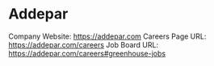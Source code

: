 # Addepar

Company Website: https://addepar.com
Careers Page URL: https://addepar.com/careers
Job Board URL: https://addepar.com/careers#greenhouse-jobs